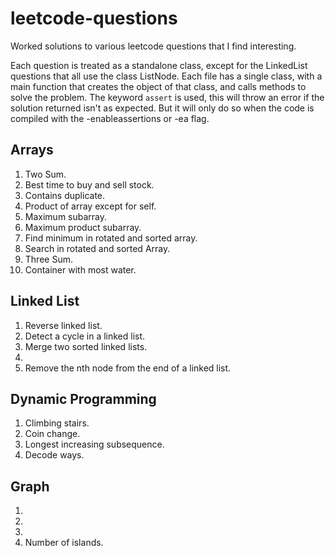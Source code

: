 # leetcode-questions
Worked solutions to various leetcode questions that I find interesting.

Each question is treated as a standalone class, except for the LinkedList questions that all use the class ListNode.
Each file has a single class, with a main function that creates the object of that class, and calls methods to solve the problem.
The keyword `assert` is used, this will throw an error if the solution returned isn't as expected. But it will only do so when the code is compiled with the -enableassertions or -ea flag.

## Arrays
1. Two Sum.
2. Best time to buy and sell stock.
3. Contains duplicate.
4. Product of array except for self.
5. Maximum subarray.
6. Maximum product subarray.
7. Find minimum in rotated and sorted array.
8. Search in rotated and sorted Array.
9. Three Sum.
10. Container with most water.

## Linked List
1. Reverse linked list.
2. Detect a cycle in a linked list.
3. Merge two sorted linked lists.
4. 
5. Remove the nth node from the end of a linked list.

## Dynamic Programming
1. Climbing stairs.
2. Coin change.
3. Longest increasing subsequence.
4. Decode ways.

## Graph
1. 
2. 
3. 
4. Number of islands.


